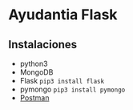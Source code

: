 # Ayudantia Flask

## Instalaciones

* python3
* MongoDB
* Flask `pip3 install flask`
* pymongo `pip3 install pymongo`
*  [Postman](https://www.getpostman.com/apps)

